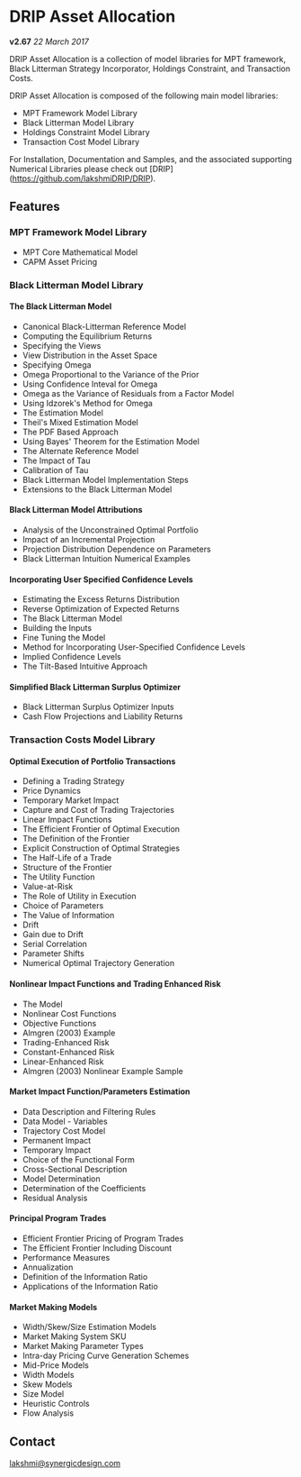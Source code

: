 # DRIP Asset Allocation

**v2.67**  *22 March 2017*

DRIP Asset Allocation is a collection of model libraries for MPT framework, Black Litterman Strategy Incorporator, Holdings Constraint, and Transaction Costs.

DRIP Asset Allocation is composed of the following main model libraries:
 * MPT Framework Model Library
 * Black Litterman Model Library
 * Holdings Constraint Model Library
 * Transaction Cost Model Library

For Installation, Documentation and Samples, and the associated supporting Numerical Libraries please check out [DRIP] (https://github.com/lakshmiDRIP/DRIP).


## Features

### MPT Framework Model Library
 * MPT Core Mathematical Model
 * CAPM Asset Pricing

### Black Litterman Model Library
#### The Black Litterman Model
 * Canonical Black-Litterman Reference Model
 * Computing the Equilibrium Returns
 * Specifying the Views
 * View Distribution in the Asset Space
 * Specifying Omega
 * Omega Proportional to the Variance of the Prior
 * Using Confidence Inteval for Omega
 * Omega as the Variance of Residuals from a Factor Model
 * Using Idzorek's Method for Omega
 * The Estimation Model
 * Theil's Mixed Estimation Model
 * The PDF Based Approach
 * Using Bayes' Theorem for the Estimation Model
 * The Alternate Reference Model
 * The Impact of Tau
 * Calibration of Tau
 * Black Litterman Model Implementation Steps
 * Extensions to the Black Litterman Model

#### Black Litterman Model Attributions
 * Analysis of the Unconstrained Optimal Portfolio
 * Impact of an Incremental Projection
 * Projection Distribution Dependence on Parameters
 * Black Litterman Intuition Numerical Examples

#### Incorporating User Specified Confidence Levels
 * Estimating the Excess Returns Distribution
 * Reverse Optimization of Expected Returns
 * The Black Litterman Model
 * Building the Inputs
 * Fine Tuning the Model
 * Method for Incorporating User-Specified Confidence Levels
 * Implied Confidence Levels
 * The Tilt-Based Intuitive Approach

#### Simplified Black Litterman Surplus Optimizer
 * Black Litterman Surplus Optimizer Inputs
 * Cash Flow Projections and Liability Returns

### Transaction Costs Model Library
#### Optimal Execution of Portfolio Transactions
 * Defining a Trading Strategy
 * Price Dynamics
 * Temporary Market Impact
 * Capture and Cost of Trading Trajectories
 * Linear Impact Functions
 * The Efficient Frontier of Optimal Execution
 * The Definition of the Frontier
 * Explicit Construction of Optimal Strategies
 * The Half-Life of a Trade
 * Structure of the Frontier
 * The Utility Function
 * Value-at-Risk
 * The Role of Utility in Execution
 * Choice of Parameters
 * The Value of Information
 * Drift
 * Gain due to Drift
 * Serial Correlation
 * Parameter Shifts
 * Numerical Optimal Trajectory Generation

#### Nonlinear Impact Functions and Trading Enhanced Risk
 * The Model
 * Nonlinear Cost Functions
 * Objective Functions
 * Almgren (2003) Example
 * Trading-Enhanced Risk
 * Constant-Enhanced Risk
 * Linear-Enhanced Risk
 * Almgren (2003) Nonlinear Example Sample

#### Market Impact Function/Parameters Estimation
 * Data Description and Filtering Rules
 * Data Model - Variables
 * Trajectory Cost Model
 * Permanent Impact
 * Temporary Impact
 * Choice of the Functional Form
 * Cross-Sectional Description
 * Model Determination
 * Determination of the Coefficients
 * Residual Analysis

#### Principal Program Trades
 * Efficient Frontier Pricing of Program Trades
 * The Efficient Frontier Including Discount
 * Performance Measures
 * Annualization
 * Definition of the Information Ratio
 * Applications of the Information Ratio

#### Market Making Models
 * Width/Skew/Size Estimation Models
 * Market Making System SKU
 * Market Making Parameter Types
 * Intra-day Pricing Curve Generation Schemes
 * Mid-Price Models
 * Width Models
 * Skew Models
 * Size Model
 * Heuristic Controls
 * Flow Analysis


## Contact

lakshmi@synergicdesign.com

